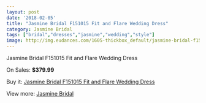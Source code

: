 ```yaml
---
layout: post
date: '2018-02-05'
title: "Jasmine Bridal F151015 Fit and Flare Wedding Dress"
category: Jasmine Bridal
tags: ["bridal","dresses","jasmine","wedding","style"]
image: http://img.eudances.com/1605-thickbox_default/jasmine-bridal-f151015-fit-and-flare-wedding-dress.jpg
---
```

Jasmine Bridal F151015 Fit and Flare Wedding Dress

On Sales: **$379.99**
<a href="https://www.eudances.com/en/jasmine-bridal/571-jasmine-bridal-f151015-fit-and-flare-wedding-dress.html"><amp-img layout="responsive" width="600" height="600" src="//img.eudances.com/1605-thickbox_default/jasmine-bridal-f151015-fit-and-flare-wedding-dress.jpg" alt="Jasmine Bridal F151015 Fit and Flare Wedding Dress 0" /></a>
<a href="https://www.eudances.com/en/jasmine-bridal/571-jasmine-bridal-f151015-fit-and-flare-wedding-dress.html"><amp-img layout="responsive" width="600" height="600" src="//img.eudances.com/1606-thickbox_default/jasmine-bridal-f151015-fit-and-flare-wedding-dress.jpg" alt="Jasmine Bridal F151015 Fit and Flare Wedding Dress 1" /></a>

Buy it: [Jasmine Bridal F151015 Fit and Flare Wedding Dress](https://www.eudances.com/en/jasmine-bridal/571-jasmine-bridal-f151015-fit-and-flare-wedding-dress.html "Jasmine Bridal F151015 Fit and Flare Wedding Dress")

View more: [Jasmine Bridal](https://www.eudances.com/en/6-jasmine-bridal "Jasmine Bridal")